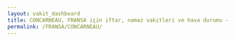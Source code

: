 ```yaml
---
layout: vakit_dashboard
title: CONCARNEAU, FRANSA için iftar, namaz vakitleri ve hava durumu - ilçe/eyalet seç
permalink: /FRANSA/CONCARNEAU/
---
```


<script type="text/javascript">
  var GLOBAL_COUNTRY = 'FRANSA';
  var GLOBAL_CITY = 'CONCARNEAU';
  var GLOBAL_STATE = '';
  var lat = 72;
  var lon = 21;
</script>
